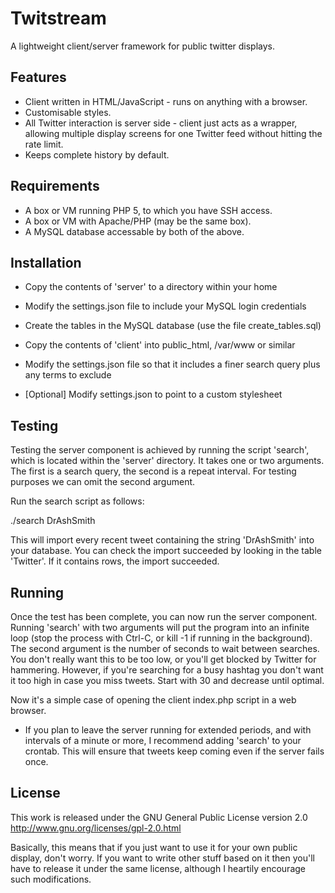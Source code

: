 Twitstream
==========

A lightweight client/server framework for public twitter displays.

Features
--------

* Client written in HTML/JavaScript - runs on anything with a browser.
* Customisable styles.
* All Twitter interaction is server side - client just acts as a wrapper,
  allowing multiple display screens for one Twitter feed without hitting
  the rate limit.
* Keeps complete history by default.

Requirements
------------

* A box or VM running PHP 5, to which you have SSH access.
* A box or VM with Apache/PHP (may be the same box).
* A MySQL database accessable by both of the above.

Installation
------------

* Copy the contents of 'server' to a directory within your home
* Modify the settings.json file to include your MySQL login credentials

* Create the tables in the MySQL database (use the file create_tables.sql)

* Copy the contents of 'client' into public_html, /var/www or similar
* Modify the settings.json file so that it includes a finer search query plus
  any terms to exclude
* [Optional] Modify settings.json to point to a custom stylesheet

Testing
-------

Testing the server component is achieved by running the script 'search',
which is located within the 'server' directory. It takes one or two
arguments. The first is a search query, the second is a repeat interval.
For testing purposes we can omit the second argument.

Run the search script as follows:

./search DrAshSmith

This will import every recent tweet containing the string 'DrAshSmith'
into your database. You can check the import succeeded by looking in the table
'Twitter'. If it contains rows, the import succeeded.

Running
-------

Once the test has been complete, you can now run the server component.
Running 'search' with two arguments will put the program into an infinite loop
(stop the process with Ctrl-C, or kill -1 if running in the background).
The second argument is the number of seconds to wait between searches.
You don't really want this to be too low, or you'll get blocked by Twitter
for hammering. However, if you're searching for a busy hashtag you don't
want it too high in case you miss tweets. Start with 30 and decrease until
optimal.

Now it's a simple case of opening the client index.php script in a web
browser.

* If you plan to leave the server running for extended periods, and with
  intervals of a minute or more, I recommend adding 'search' to your crontab.
  This will ensure that tweets keep coming even if the server fails once.

License
-------

This work is released under the GNU General Public License version 2.0
http://www.gnu.org/licenses/gpl-2.0.html

Basically, this means that if you just want to use it for your own
public display, don't worry. If you want to write other stuff based on it
then you'll have to release it under the same license, although I
heartily encourage such modifications.

